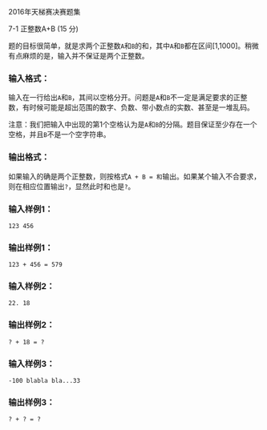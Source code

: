 2016年天梯赛决赛题集

7-1 正整数A+B (15 分)

题的目标很简单，就是求两个正整数`A`和`B`的和，其中`A`和`B`都在区间[1,1000]。稍微有点麻烦的是，输入并不保证是两个正整数。

### 输入格式：

输入在一行给出`A`和`B`，其间以空格分开。问题是`A`和`B`不一定是满足要求的正整数，有时候可能是超出范围的数字、负数、带小数点的实数、甚至是一堆乱码。

注意：我们把输入中出现的第1个空格认为是`A`和`B`的分隔。题目保证至少存在一个空格，并且`B`不是一个空字符串。

### 输出格式：

如果输入的确是两个正整数，则按格式`A + B = 和`输出。如果某个输入不合要求，则在相应位置输出`?`，显然此时和也是`?`。

### 输入样例1：

```in
123 456
```

### 输出样例1：

```out
123 + 456 = 579
```

### 输入样例2：

```
22. 18
```

### 输出样例2：

```
? + 18 = ?
```

### 输入样例3：

```
-100 blabla bla...33
```

### 输出样例3：

```
? + ? = ?
```